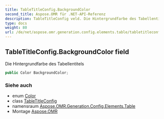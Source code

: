 ```yaml
---
title: TableTitleConfig.BackgroundColor
second_title: Aspose.OMR für .NET-API-Referenz
description: TableTitleConfig veld. Die Hintergrundfarbe des Tabellentitels
type: docs
weight: 80
url: /de/net/aspose.omr.generation.config.elements.table/tabletitleconfig/backgroundcolor/
---
```

## TableTitleConfig.BackgroundColor field

Die Hintergrundfarbe des Tabellentitels

```csharp
public Color BackgroundColor;
```

### Siehe auch

* enum [Color](../../../aspose.omr.generation/color/)
* class [TableTitleConfig](../)
* namensraum [Aspose.OMR.Generation.Config.Elements.Table](../../tabletitleconfig/)
* Montage [Aspose.OMR](../../../)



